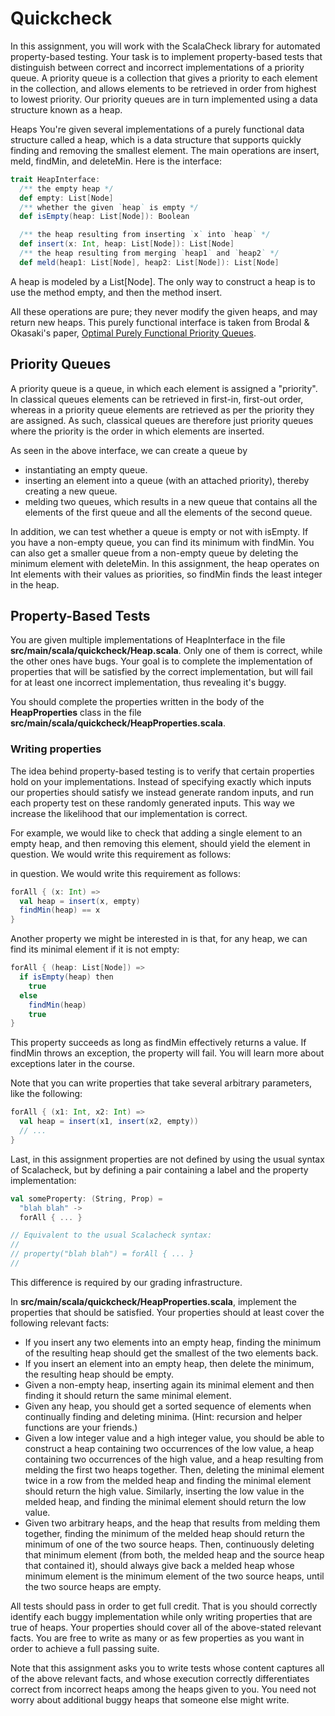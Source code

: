 # Quickcheck

In this assignment, you will work with the ScalaCheck library for automated property-based testing. Your task is to implement property-based tests that distinguish between correct and incorrect implementations of a priority queue. A priority queue is a collection that gives a priority to each element in the collection, and allows elements to be retrieved in order from highest to lowest priority. Our priority queues are in turn implemented using a data structure known as a heap.

Heaps
You're given several implementations of a purely functional data structure called a heap, which is a data structure that supports quickly finding and removing the smallest element. The main operations are insert, meld, findMin, and deleteMin. Here is the interface:

```scala
trait HeapInterface:
  /** the empty heap */
  def empty: List[Node]
  /** whether the given `heap` is empty */
  def isEmpty(heap: List[Node]): Boolean

  /** the heap resulting from inserting `x` into `heap` */
  def insert(x: Int, heap: List[Node]): List[Node]
  /** the heap resulting from merging `heap1` and `heap2` */
  def meld(heap1: List[Node], heap2: List[Node]): List[Node]
```

A heap is modeled by a List[Node]. The only way to construct a heap is to use the method empty, and then the method insert.

All these operations are pure; they never modify the given heaps, and may return new heaps. This purely functional interface is taken from Brodal & Okasaki's paper, [Optimal Purely Functional Priority Queues](https://www.brics.dk/RS/96/37/BRICS-RS-96-37.pdf).

## Priority Queues
A priority queue is a queue, in which each element is assigned a "priority". In classical queues elements can be retrieved in first-in, first-out order, whereas in a priority queue elements are retrieved as per the priority they are assigned. As such, classical queues are therefore just priority queues where the priority is the order in which elements are inserted.

As seen in the above interface, we can create a queue by

- instantiating an empty queue.
- inserting an element into a queue (with an attached priority), thereby creating
a new queue.
- melding two queues, which results in a new queue that contains all the elements of the
first queue and all the elements of the second queue.

In addition, we can test whether a queue is empty or not with isEmpty. If you have a non-empty queue, you can find its minimum with findMin. You can also get a smaller queue from a non-empty queue by deleting the minimum element with deleteMin. In this assignment, the heap operates on Int elements with their values as priorities, so findMin finds the least integer in the heap.

## Property-Based Tests
You are given multiple implementations of HeapInterface in the file **src/main/scala/quickcheck/Heap.scala**. Only one of them is correct, while the other ones have bugs. Your goal is to complete the implementation of properties that will be satisfied by the correct implementation, but will fail for at least one incorrect implementation, thus revealing it's buggy.

You should complete the properties written in the body of the **HeapProperties** class in the file **src/main/scala/quickcheck/HeapProperties.scala**.

### Writing properties
The idea behind property-based testing is to verify that certain properties hold on your implementations. Instead of specifying exactly which inputs our properties should satisfy we instead generate random inputs, and run each property test on these randomly generated inputs. This way we increase the likelihood that our implementation is correct.

For example, we would like to check that adding a single element to an empty heap, and then removing this element, should yield the element in question. We would write this requirement as follows:

in question. We would write this requirement as follows:

```scala
forAll { (x: Int) =>
  val heap = insert(x, empty)
  findMin(heap) == x
}
```

Another property we might be interested in is that, for any heap, we can find its minimal element if it is not empty:

```scala
forAll { (heap: List[Node]) =>
  if isEmpty(heap) then
    true
  else
    findMin(heap)
    true
}
```

This property succeeds as long as findMin effectively returns a value. If findMin throws an exception, the property will fail. You will learn more about exceptions later in the course.

Note that you can write properties that take several arbitrary parameters, like the following: 

```scala
forAll { (x1: Int, x2: Int) =>
  val heap = insert(x1, insert(x2, empty))
  // ...
}
```

Last, in this assignment properties are not defined by using the usual syntax of Scalacheck, but by defining a pair containing a label and the property implementation:

```scala
val someProperty: (String, Prop) =
  "blah blah" ->
  forAll { ... }

// Equivalent to the usual Scalacheck syntax:
//
// property("blah blah") = forAll { ... }
//
```

This difference is required by our grading infrastructure.

In **src/main/scala/quickcheck/HeapProperties.scala**, implement the properties that should be satisfied. Your properties should at least cover the following relevant facts:

- If you insert any two elements into an empty heap, finding the minimum of the resulting heap should get the smallest of the two elements back.
- If you insert an element into an empty heap, then delete the minimum, the resulting heap should be empty.
- Given a non-empty heap, inserting again its minimal element and then finding it should return the same minimal element.
- Given any heap, you should get a sorted sequence of elements when continually finding and deleting minima. (Hint: recursion and helper functions are your friends.)
- Given a low integer value and a high integer value, you should be able to construct a heap containing two occurrences of the low value, a heap containing two occurrences of the high value, and a heap resulting from melding the first two heaps together. Then, deleting the minimal element twice in a row from the melded heap and finding the minimal element should return the high value. Similarly, inserting the low value in the melded heap, and finding the minimal element should return the low value.
- Given two arbitrary heaps, and the heap that results from melding them together, finding the minimum of the melded heap should return the minimum of one of the two source heaps. Then, continuously deleting that minimum element (from both, the melded heap and the source heap that contained it), should always give back a melded heap whose minimum element is the minimum element of the two source heaps, until the two source heaps are empty.

All tests should pass in order to get full credit.  That is you should correctly identify each buggy implementation while only writing properties that are true of heaps. Your properties should cover all of the above-stated relevant facts. You are free to write as many or as few properties as you want in order to achieve a full passing suite.

Note that this assignment asks you to write tests whose content captures all of the above relevant facts, and whose execution correctly differentiates correct from incorrect heaps among the heaps given to you. You need not worry about additional buggy heaps that someone else might write.